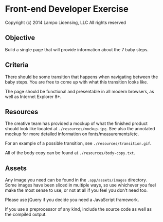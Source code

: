 Front-end Developer Exercise
============================

Copyright (c) 2014
 Lampo Licensing, LLC
 All rights reserved

Objective
---------

Build a single page that will provide information about the 7 baby steps.

Criteria
--------

There should be some transition that happens when navigating between the baby steps. You are free to come up with what this transition looks like.

The page should be functional and presentable in all modern browsers, as well as Internet Explorer 8+.

Resources
---------

The creative team has provided a mockup of what the finished product should look like located at `./resources/mockup.jpg`. See also the annotated mockup for more detailed information on fonts/measurements/etc.

For an example of a possible transition, see `./resources/transition.gif`.

All of the body copy can be found at `./resources/body-copy.txt`.

Assets
------

Any image you need can be found in the `.app/assets/images` directory. Some images have been sliced in multiple ways, so use whichever you feel make the most sense to use, or not at all if you feel you don't need too.

Please use jQuery if you decide you need a JavaScript framework.

If you use a preprocessor of any kind, include the source code as well as the compiled output.
